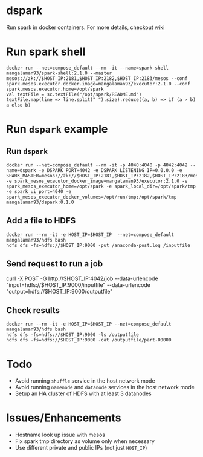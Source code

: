 # dspark
Run spark in docker containers. For more details, checkout [wiki](https://github.com/mangalaman93/dspark/wiki)

# Run spark shell
```
docker run --net=compose_default --rm -it --name=spark-shell mangalaman93/spark-shell:2.1.0 --master mesos://zk://$HOST_IP:2181,$HOST_IP:2182,$HOST_IP:2183/mesos --conf spark.mesos.executor.docker.image=mangalaman93/executor:2.1.0 --conf spark.mesos.executor.home=/opt/spark
val textFile = sc.textFile("/opt/spark/README.md")
textFile.map(line => line.split(" ").size).reduce((a, b) => if (a > b) a else b)
```

# Run `dspark` example
## Run `dspark`
```
docker run --net=compose_default --rm -it -p 4040:4040 -p 4042:4042 --name=dspark -e DSPARK_PORT=4042 -e DSPARK_LISTENING_IP=0.0.0.0 -e SPARK_MASTER=mesos://zk://$HOST_IP:2181,$HOST_IP:2182,$HOST_IP:2183/mesos -e spark_mesos_executor_docker_image=mangalaman93/executor:2.1.0 -e spark_mesos_executor_home=/opt/spark -e spark_local_dir=/opt/spark/tmp -e spark_ui_port=4040 -e spark_mesos_executor_docker_volumes=/opt/run/tmp:/opt/spark/tmp mangalaman93/dspark:0.1.0
```

## Add a file to HDFS
```
docker run --rm -it -e HOST_IP=$HOST_IP  --net=compose_default mangalaman93/hdfs bash
hdfs dfs -fs=hdfs://$HOST_IP:9000 -put /anaconda-post.log /inputfile
```

## Send request to run a job
curl -X POST -G http://$HOST_IP:4042/job --data-urlencode "input=hdfs://$HOST_IP:9000/inputfile" --data-urlencode "output=hdfs://$HOST_IP:9000/outputfile"

## Check results
```
docker run --rm -it -e HOST_IP=$HOST_IP --net=compose_default mangalaman93/hdfs bash
hdfs dfs -fs=hdfs://$HOST_IP:9000 -ls /outputfile
hdfs dfs -fs=hdfs://$HOST_IP:9000 -cat /outputfile/part-00000
```

# Todo
* Avoid running `shuffle` service in the host network mode
* Avoid running `namenode` and `datanode` services in the host network mode
* Setup an HA cluster of HDFS with at least 3 datanodes

# Issues/Enhancements
* Hostname look up issue with mesos
* Fix spark tmp directory as volume only when necessary
* Use different private and public IPs (not just `HOST_IP`)
